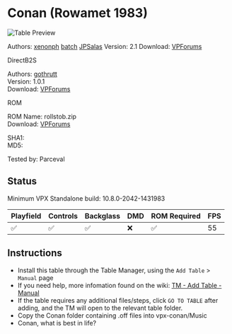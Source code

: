 # Conan (Rowamet 1983)

![Table Preview](../../images/vpx-conan.png)

Authors: [xenonph](https://www.vpforums.org/index.php?showuser=14100) [batch](https://www.vpforums.org/index.php?showuser=30858) [JPSalas](https://www.vpforums.org/index.php?showuser=277) 
Version: 2.1
Download: [VPForums](https://www.vpforums.org/index.php?app=downloads&showfile=13053)

DirectB2S

Authors: [gothrutt](https://www.vpforums.org/index.php?showuser=113691)  
Version: 1.0.1  
Download: [VPForums](https://www.vpforums.org/index.php?app=downloads&showfile=12626)

ROM

ROM Name: rollstob.zip  
Download: [VPForums](https://www.vpforums.org/index.php?app=downloads&showfile=681)  

SHA1:  
MD5:  

Tested by: Parceval

## Status 

Minimum VPX Standalone build: 10.8.0-2042-1431983

| Playfield | Controls | Backglass | DMD | ROM Required | FPS | 
|-----------|----------|-----------|-----|--------------|-----|
| :white_check_mark: | :white_check_mark: | :white_check_mark: | :x: | :white_check_mark: | 55 |

## Instructions

- Install this table through the Table Manager, using the `Add Table` > `Manual` page
- If you need help, more infomation found on the wiki: [TM - Add Table - Manual](https://github.com/LegendsUnchained/vpx-standalone-alp4k/wiki/%5B04%5D-%F0%9F%A7%A1-TM-%E2%80%90-Other-Features#add-table---manual)
- If the table requires any additional files/steps, click `GO TO TABLE` after adding, and the TM will open to the relevant table folder.
- Copy the Conan folder containing .off files into vpx-conan/Music
- Conan, what is best in life?

